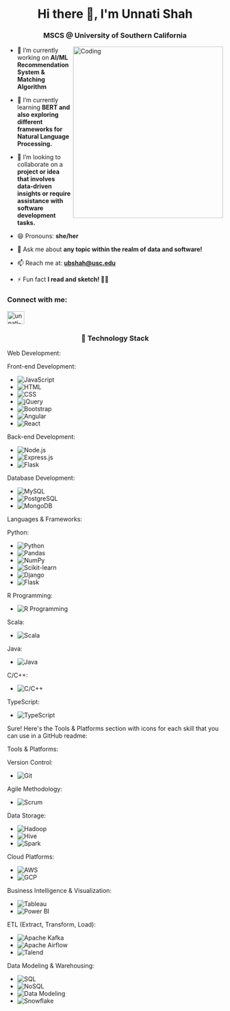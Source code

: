 <!--
**unnatibshah/unnatibshah** is a ✨ _special_ ✨ repository because its `README.md` (this file) appears on your GitHub profile.

Here are some ideas to get you started:

- 🔭 I’m currently working on ...
- 🌱 I’m currently learning ...
- 👯 I’m looking to collaborate on ...
- 🤔 I’m looking for help with ...
- 💬 Ask me about ...
- 📫 How to reach me: ...
- 😄 Pronouns: ...
- ⚡ Fun fact: ...
-->
<h1 align="center">Hi there 👋, I'm Unnati Shah</h1>
<h3 align="center">MSCS @ University of Southern California</h3>
<img align = "right" alt = 'Coding' width = "350" height = "400" src = "https://media.tenor.com/PP9v7VIs6R4AAAAd/scaler-create-impact.gif">

- 🔭 I’m currently working on **AI/ML Recommendation System & Matching Algorithm**

- 🌱 I’m currently learning **BERT and also exploring different frameworks for Natural Language Processing.**

- 👯 I’m looking to collaborate on a **project or idea that involves data-driven insights or require assistance with software development tasks.**

<!-- - 🤔 I’m looking for help with ... -->
- 😄 Pronouns: **she/her**

- 💬 Ask me about **any topic within the realm of data and software!**

- 📫 Reach me at: **ubshah@usc.edu**

- ⚡ Fun fact **I read and sketch! 👩‍🎨**

<h3 align="left">Connect with me:</h3>
<p align="left">
<a href="https://www.linkedin.com/in/unnati9/" target="blank"><img align="center" src="https://raw.githubusercontent.com/rahuldkjain/github-profile-readme-generator/master/src/images/icons/Social/linked-in-alt.svg" alt="unnati-shah" height="30" width="40" /></a>
</p>

<h3 align="center">🚀 Technology Stack</h3>
Web Development:

Front-end Development:
- ![JavaScript](https://img.icons8.com/color/48/000000/javascript.png)
- ![HTML](https://img.icons8.com/color/48/000000/html-5.png)
- ![CSS](https://img.icons8.com/color/48/000000/css3.png)
- ![jQuery](https://img.icons8.com/ios-filled/50/000000/jquery.png)
- ![Bootstrap](https://img.icons8.com/color/48/000000/bootstrap.png)
- ![Angular](https://img.icons8.com/color/48/000000/angularjs.png)
- ![React](https://img.icons8.com/plasticine/100/000000/react.png)

Back-end Development:
- ![Node.js](https://img.icons8.com/color/48/000000/nodejs.png)
- ![Express.js](https://img.icons8.com/color/48/000000/express.png)
- ![Flask](https://img.icons8.com/color/48/000000/flask.png)

Database Development:
- ![MySQL](https://img.icons8.com/color/48/000000/mysql-logo.png)
- ![PostgreSQL](https://img.icons8.com/color/48/000000/postgresql.png)
- ![MongoDB](https://img.icons8.com/color/48/000000/mongodb.png)


Languages & Frameworks:

Python:
- ![Python](https://img.icons8.com/color/48/000000/python.png)
- ![Pandas](https://img.icons8.com/color/48/000000/pandas.png)
- ![NumPy](https://img.icons8.com/color/48/000000/numpy.png)
- ![Scikit-learn](https://img.icons8.com/color/48/000000/scikit-learn.png)
- ![Django](https://img.icons8.com/color/48/000000/django.png)
- ![Flask](https://img.icons8.com/color/48/000000/flask.png)

R Programming:
- ![R Programming](https://img.icons8.com/color/48/000000/r.png)

Scala:
- ![Scala](https://img.icons8.com/color/48/000000/scala.png)

Java:
- ![Java](https://img.icons8.com/color/48/000000/java-coffee-cup-logo.png)

C/C++:
- ![C/C++](https://img.icons8.com/color/48/000000/c-plus-plus-logo.png)

TypeScript:
- ![TypeScript](https://img.icons8.com/color/48/000000/typescript.png)

Sure! Here's the Tools & Platforms section with icons for each skill that you can use in a GitHub readme:

Tools & Platforms:

Version Control:
- ![Git](https://img.icons8.com/color/48/000000/git.png)

Agile Methodology:
- ![Scrum](https://img.icons8.com/color/48/000000/scrum.png)

Data Storage:
- ![Hadoop](https://img.icons8.com/color/48/000000/hadoop.png)
- ![Hive](https://img.icons8.com/color/48/000000/apache-hive.png)
- ![Spark](https://img.icons8.com/color/48/000000/apache-spark.png)

Cloud Platforms:
- ![AWS](https://img.icons8.com/color/48/000000/amazon-web-services.png)
- ![GCP](https://img.icons8.com/color/48/000000/google-cloud.png)

Business Intelligence & Visualization:
- ![Tableau](https://img.icons8.com/color/48/000000/tableau-software.png)
- ![Power BI](https://img.icons8.com/color/48/000000/power-bi.png)

ETL (Extract, Transform, Load):
- ![Apache Kafka](https://img.icons8.com/color/48/000000/apache-kafka.png)
- ![Apache Airflow](https://img.icons8.com/color/48/000000/apache-airflow.png)
- ![Talend](https://img.icons8.com/color/48/000000/talend.png)

Data Modeling & Warehousing:
- ![SQL](https://img.icons8.com/color/48/000000/sql.png)
- ![NoSQL](https://img.icons8.com/color/48/000000/nosql.png)
- ![Data Modeling](https://img.icons8.com/color/48/000000/models-folder.png)
- ![Snowflake](https://img.icons8.com/color/48/000000/snowflake.png)


